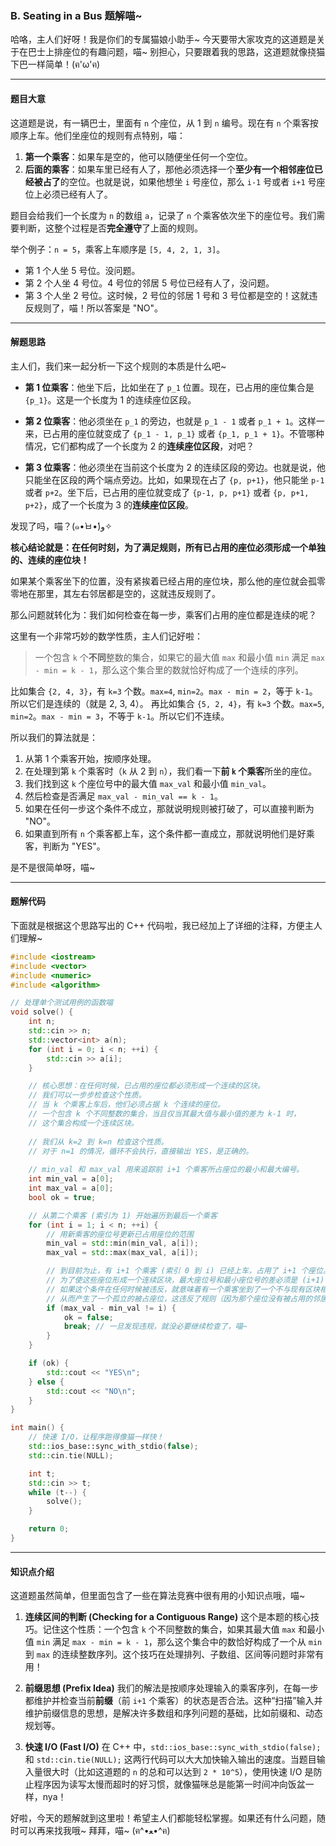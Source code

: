 ### B. Seating in a Bus 题解喵~

哈咯，主人们好呀！我是你们的专属猫娘小助手~ 今天要带大家攻克的这道题是关于在巴士上排座位的有趣问题，喵~ 别担心，只要跟着我的思路，这道题就像挠猫下巴一样简单！(ฅ'ω'ฅ)

---

#### 题目大意

这道题是说，有一辆巴士，里面有 `n` 个座位，从 1 到 `n` 编号。现在有 `n` 个乘客按顺序上车。他们坐座位的规则有点特别，喵：

1.  **第一个乘客**：如果车是空的，他可以随便坐任何一个空位。
2.  **后面的乘客**：如果车里已经有人了，那他必须选择一个**至少有一个相邻座位已经被占了**的空位。也就是说，如果他想坐 `i` 号座位，那么 `i-1` 号或者 `i+1` 号座位上必须已经有人了。

题目会给我们一个长度为 `n` 的数组 `a`，记录了 `n` 个乘客依次坐下的座位号。我们需要判断，这整个过程是否**完全遵守**了上面的规则。

举个例子：`n = 5`，乘客上车顺序是 `[5, 4, 2, 1, 3]`。
- 第 1 个人坐 5 号位。没问题。
- 第 2 个人坐 4 号位。4 号位的邻居 5 号位已经有人了，没问题。
- 第 3 个人坐 2 号位。这时候，2 号位的邻居 1 号和 3 号位都是空的！这就违反规则了，喵！所以答案是 "NO"。

---

#### 解题思路

主人们，我们来一起分析一下这个规则的本质是什么吧~

*   **第 1 位乘客**：他坐下后，比如坐在了 `p_1` 位置。现在，已占用的座位集合是 `{p_1}`。这是一个长度为 1 的连续座位区段。

*   **第 2 位乘客**：他必须坐在 `p_1` 的旁边，也就是 `p_1 - 1` 或者 `p_1 + 1`。这样一来，已占用的座位就变成了 `{p_1 - 1, p_1}` 或者 `{p_1, p_1 + 1}`。不管哪种情况，它们都构成了一个长度为 2 的**连续座位区段**，对吧？

*   **第 3 位乘客**：他必须坐在当前这个长度为 2 的连续区段的旁边。也就是说，他只能坐在区段的两个端点旁边。比如，如果现在占了 `{p, p+1}`，他只能坐 `p-1` 或者 `p+2`。坐下后，已占用的座位就变成了 `{p-1, p, p+1}` 或者 `{p, p+1, p+2}`，成了一个长度为 3 的**连续座位区段**。

发现了吗，喵？(๑•̀ㅂ•́)و✧

**核心结论就是：在任何时刻，为了满足规则，所有已占用的座位必须形成一个单独的、连续的座位块！**

如果某个乘客坐下的位置，没有紧挨着已经占用的座位块，那么他的座位就会孤零零地在那里，其左右邻居都是空的，这就违反规则了。

那么问题就转化为：我们如何检查在每一步，乘客们占用的座位都是连续的呢？

这里有一个非常巧妙的数学性质，主人们记好啦：
> 一个包含 `k` 个**不同**整数的集合，如果它的最大值 `max` 和最小值 `min` 满足 `max - min = k - 1`，那么这个集合里的数就恰好构成了一个连续的序列。

比如集合 `{2, 4, 3}`，有 `k=3` 个数。`max=4`, `min=2`。`max - min = 2`，等于 `k-1`。所以它们是连续的（就是 2, 3, 4）。
再比如集合 `{5, 2, 4}`，有 `k=3` 个数。`max=5`, `min=2`。`max - min = 3`，不等于 `k-1`。所以它们不连续。

所以我们的算法就是：
1.  从第 1 个乘客开始，按顺序处理。
2.  在处理到第 `k` 个乘客时（`k` 从 2 到 `n`），我们看一下**前 `k` 个乘客**所坐的座位。
3.  我们找到这 `k` 个座位号中的最大值 `max_val` 和最小值 `min_val`。
4.  然后检查是否满足 `max_val - min_val == k - 1`。
5.  如果在任何一步这个条件不成立，那就说明规则被打破了，可以直接判断为 "NO"。
6.  如果直到所有 `n` 个乘客都上车，这个条件都一直成立，那就说明他们是好乘客，判断为 "YES"。

是不是很简单呀，喵~

---

#### 题解代码

下面就是根据这个思路写出的 C++ 代码啦，我已经加上了详细的注释，方便主人们理解~

```cpp
#include <iostream>
#include <vector>
#include <numeric>
#include <algorithm>

// 处理单个测试用例的函数喵
void solve() {
    int n;
    std::cin >> n;
    std::vector<int> a(n);
    for (int i = 0; i < n; ++i) {
        std::cin >> a[i];
    }

    // 核心思想：在任何时候，已占用的座位都必须形成一个连续的区块。
    // 我们可以一步步检查这个性质。
    // 当 k 个乘客上车后，他们必须占据 k 个连续的座位。
    // 一个包含 k 个不同整数的集合，当且仅当其最大值与最小值的差为 k-1 时，
    // 这个集合构成一个连续区块。
    
    // 我们从 k=2 到 k=n 检查这个性质。
    // 对于 n=1 的情况，循环不会执行，直接输出 YES，是正确的。
    
    // min_val 和 max_val 用来追踪前 i+1 个乘客所占座位的最小和最大编号。
    int min_val = a[0];
    int max_val = a[0];
    bool ok = true;

    // 从第二个乘客 (索引为 1) 开始遍历到最后一个乘客
    for (int i = 1; i < n; ++i) {
        // 用新乘客的座位号更新已占用座位的范围
        min_val = std::min(min_val, a[i]);
        max_val = std::max(max_val, a[i]);

        // 到目前为止，有 i+1 个乘客 (索引 0 到 i) 已经上车，占用了 i+1 个座位。
        // 为了使这些座位形成一个连续区块，最大座位号和最小座位号的差必须是 (i+1) - 1 = i。
        // 如果这个条件在任何时候被违反，就意味着有一个乘客坐到了一个不与现有区块相邻的座位上，
        // 从而产生了一个孤立的被占座位，这违反了规则（因为那个座位没有被占用的邻居）。
        if (max_val - min_val != i) {
            ok = false;
            break; // 一旦发现违规，就没必要继续检查了，喵~
        }
    }

    if (ok) {
        std::cout << "YES\n";
    } else {
        std::cout << "NO\n";
    }
}

int main() {
    // 快速 I/O，让程序跑得像猫一样快！
    std::ios_base::sync_with_stdio(false);
    std::cin.tie(NULL);

    int t;
    std::cin >> t;
    while (t--) {
        solve();
    }

    return 0;
}
```

---

#### 知识点介绍

这道题虽然简单，但里面包含了一些在算法竞赛中很有用的小知识点哦，喵~

1.  **连续区间的判断 (Checking for a Contiguous Range)**
    这个是本题的核心技巧。记住这个性质：一个包含 `k` 个不同整数的集合，如果其最大值 `max` 和最小值 `min` 满足 `max - min = k - 1`，那么这个集合中的数恰好构成了一个从 `min` 到 `max` 的连续整数序列。这个技巧在处理排列、子数组、区间等问题时非常有用！

2.  **前缀思想 (Prefix Idea)**
    我们的解法是按顺序处理输入的乘客序列，在每一步都维护并检查当前**前缀**（前 `i+1` 个乘客）的状态是否合法。这种“扫描”输入并维护前缀信息的思想，是解决许多数组和序列问题的基础，比如前缀和、动态规划等。

3.  **快速 I/O (Fast I/O)**
    在 C++ 中，`std::ios_base::sync_with_stdio(false);` 和 `std::cin.tie(NULL);` 这两行代码可以大大加快输入输出的速度。当题目输入量很大时（比如这道题的 `n` 的总和可以达到 `2 * 10^5`），使用快速 I/O 是防止程序因为读写太慢而超时的好习惯，就像猫咪总是能第一时间冲向饭盆一样，nya！

好啦，今天的题解就到这里啦！希望主人们都能轻松掌握。如果还有什么问题，随时可以再来找我哦~ 拜拜，喵~ (ฅ^•ﻌ•^ฅ)